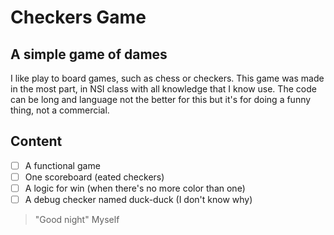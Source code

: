 # Checkers Game
## A simple game of dames
I like play to board games, such as chess or checkers. This game was made in the most part, in NSI class with all knowledge that I know use.
The code can be long and language not the better for this but it's for doing a funny thing, not a commercial.
## Content
- [ ] A functional game
- [ ] One scoreboard (eated checkers)
- [ ] A logic for win (when there's no more color than one)
- [ ] A debug checker named duck-duck (I don't know why)
> "Good night" Myself
